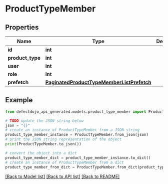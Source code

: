 # ProductTypeMember


## Properties

Name | Type | Description | Notes
------------ | ------------- | ------------- | -------------
**id** | **int** |  | [readonly] 
**product_type** | **int** |  | 
**user** | **int** |  | 
**role** | **int** |  | 
**prefetch** | [**PaginatedProductTypeMemberListPrefetch**](PaginatedProductTypeMemberListPrefetch.md) |  | [optional] 

## Example

```python
from defectdojo_api_generated.models.product_type_member import ProductTypeMember

# TODO update the JSON string below
json = "{}"
# create an instance of ProductTypeMember from a JSON string
product_type_member_instance = ProductTypeMember.from_json(json)
# print the JSON string representation of the object
print(ProductTypeMember.to_json())

# convert the object into a dict
product_type_member_dict = product_type_member_instance.to_dict()
# create an instance of ProductTypeMember from a dict
product_type_member_from_dict = ProductTypeMember.from_dict(product_type_member_dict)
```
[[Back to Model list]](../README.md#documentation-for-models) [[Back to API list]](../README.md#documentation-for-api-endpoints) [[Back to README]](../README.md)


